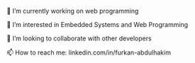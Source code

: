 🔭 I’m currently working on web programming

🌱 I’m interested in Embedded Systems and Web Programming

👯 I’m looking to collaborate with other developers

📫 How to reach me:  linkedin.com/in/furkan-abdulhakim
